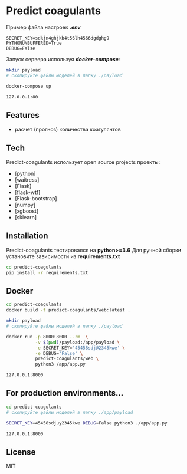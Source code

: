 # Predict coagulants

Пример файла настроек ***.env***
```
SECRET_KEY=sdkjn4ghjkb4t56lh4566dgdghg9
PYTHONUNBUFFERED=True
DEBUG=False
```

Запуск сервера используя ***docker-compose***: 
```sh
mkdir payload
# скопируйте файлы моделей в папку ./payload

docker-compose up
```

```sh
127.0.0.1:80
```

## Features

- расчет (прогноз) количества коагулянтов

## Tech

Predict-coagulants использует open source projects проекты:

- [python]
- [waitress]
- [Flask]
- [flask-wtf]
- [Flask-bootstrap]
- [numpy]
- [xgboost]
- [sklearn]

## Installation

Predict-coagulants тестировался на **python>=3.6**
Для ручной сборки установите зависимости из **requirements.txt**

```sh
cd predict-coagulants
pip install -r requirements.txt
```

## Docker

```sh
cd predict-coagulants
docker build -t predict-coagulants/web:latest .
```


```sh
mkdir payload
# скопируйте файлы моделей в папку ./payload

docker run -p 8000:8000 --rm  \
           -v $(pwd)/payload:/app/payload \
           -e SECRET_KEY='45458sdj@2345kwe' \
           -e DEBUG='False' \
           predict-coagulants/web \
           python3 /app/app.py
```

```sh
127.0.0.1:8000
```

## For production environments...

```sh
cd predict-coagulants
# скопируйте файлы моделей в папку ./app/payload

SECRET_KEY=45458sdjuy2345kwe DEBUG=False python3 ./app/app.py
```
```sh
127.0.0.1:8000
```

## License

MIT
